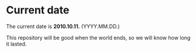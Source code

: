 # Current date

The current date is **2010.10.11.** (YYYY.MM.DD.)

This repository will be good when the world ends, so we will know how long it lasted.